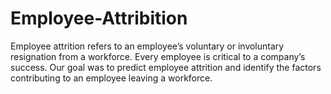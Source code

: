 # Employee-Attribition
Employee attrition refers to an employee’s voluntary or involuntary resignation from a workforce. Every employee is critical to a company’s success. Our goal was to predict employee attrition and identify the factors contributing to an employee leaving a workforce. 
